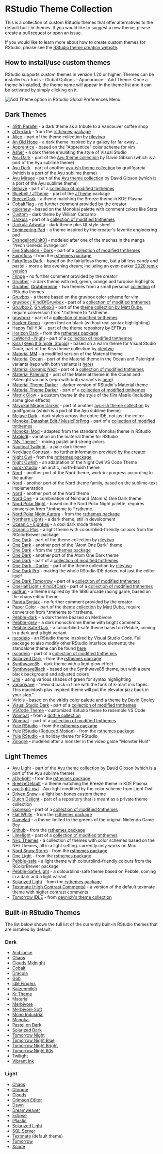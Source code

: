 # RStudio Theme Collection

This is a collection of custom RStudio themes that offer alternatives to the default built-in themes. If you would like to suggest a new theme, please create a pull request or open an issue.

If you would like to learn more about how to create custom themes for RStudio, please see the [RStudio theme creation website](https://rstudio.github.io/rstudio-extensions/rstudio-theme-creation.html).

## How to install/use custom themes

RStudio supports custom themes in version 1.20 or higher. Themes can be installed via Tools - Global Options - Appearance - Add Theme. Once a theme is installed, the theme name will appear in the theme list and it can be activated by simply clicking on it.

![Add Theme option in RStudio Global Preferences Menu](rstudio_install_themes.png)

## Dark Themes

* [49th Parallel](https://github.com/wvictor14/rstudio_themes) - a dark theme as a tribute to a Vancouver coffee shop
* [a11y-dark](https://github.com/gadenbuie/rsthemes/blob/main/inst/themes/a11y-dark.rstheme) - from the [rsthemes package](https://github.com/gadenbuie/rsthemes)
* [Alice](https://github.com/rileytwo/rsthemes/blob/master/alice.rstheme) - part of the theme collection by [rileytwo](https://github.com/rileytwo/rsthemes)
* [An Old Hope](https://github.com/otzslayer/an-old-hope-rstudio) - a dark theme inspired by a galaxy far far away...
* [Apprentice](https://github.com/FvD/rsApprentice) - based on the "Apprentice" color scheme for vim
* [Asher](https://github.com/michaelasher/CustomRStudioTheme) - a dark theme emulating the style of Visual Studio
* [Ayu Dark](https://github.com/davidgibsonp/ayu-rstudio/blob/master/rstheme/ayu-dark.rstheme) - part of the [Ayu theme collection](https://github.com/davidgibsonp/ayu-rstudio) by David Gibson (which is a port of the Ayu sublime theme)
* [Ayu Dark](https://github.com/graiffgarcia/ayu-ish-rstudio/blob/master/rstheme/ayu-dark.rstheme) - part of another [ayu-ish theme collection](https://github.com/graiffgarcia/ayu-ish-rstudio/tree/master/rstheme) by graiffgarcia (which is a port of the Ayu sublime theme)
* [Ayu Mirage](https://github.com/davidgibsonp/ayu-rstudio/blob/master/rstheme/ayu-mirage.rstheme) - part of the [Ayu theme collection](https://github.com/davidgibsonp/ayu-rstudio) by David Gibson (which is a port of the Ayu sublime theme)
* [Behave](https://github.com/jealcalat/rstudio_themes/blob/master/Behave.rstheme) - part of a [collection of modified tmthemes](https://github.com/jealcalat/rstudio_themes)
* [Bluebell / JTheme](https://github.com/conig/JTheme/blob/master/inst/bluebell.rstheme) - part of the [JTheme](https://github.com/conig/JTheme) package
* [BreezeDark](https://github.com/nnamliehbes/Breeze-RStudio-Theme) - a theme matching the Breeze theme in KDE Plasma
* [CobaltFlag](https://github.com/nchen4/RStudioTheme) - no further comment provided by the creator
* [colornew](https://github.com/jesusestevez/RStudio_Theme) - based on the Monokai palette with comment colors like Stata
* [Custom](https://github.com/Wcarcamo/RStudioTheme) - dark theme by William Carcamo
* [Darkula](https://github.com/jealcalat/rstudio_themes/blob/master/Darkula.rstheme) - part of a [collection of modified tmthemes](https://github.com/jealcalat/rstudio_themes)
* [Darkula Adwaita](https://github.com/aldomann/rstudio-adwaita-dark-theme) - dark theme plus Qt style sheet
* [Engineering Pad](https://github.com/nt-williams/engineering-pad) - a theme inspired by the creator's favorite engineering pad
* [EvangelionUnit01](https://github.com/takemal-studio/EvangelionUnit01-colour-theme) - modeled after one of the mechas in the manga "Neon Genesis Evangelion"
* [Eye Salvation - Dark](https://github.com/jealcalat/rstudio_themes/blob/master/Eye%20Salvation%20-%20Dark.rstheme) - part of a [collection of modified tmthemes](https://github.com/jealcalat/rstudio_themes)
* [Fairyfloss](https://github.com/gadenbuie/rsthemes/blob/master/inst/themes/fairyfloss.rstheme) - from the [rsthemes package](https://github.com/gadenbuie/rsthemes)
* [Fairyfloss Dark](https://github.com/Z3tt/fairlyfloss-dark) - based on the fairlyfloss theme, but a bit less candy and pastel - more a late evening dream; including an even darker [2020 remix version](https://github.com/Z3tt/fairlyfloss-dark/blob/master/fairyfloss_dark_2020.rstheme)
* [Fringe](https://github.com/eviolette/RStudioThemes) - no further comment provided by the creator
* [Grubber](https://github.com/RobertMyles/grubber) - a dark theme with red, green, orange and turqoise highlights
* [Grubber](https://github.com/echaritos/MyRstudioThemes/blob/master/Grubber.rstheme), [Grubbermine](https://github.com/echaritos/MyRstudioThemes/blob/master/Grubbermine.rstheme) - two themes from a small personal [collection](https://github.com/echaritos/MyRstudioThemes) of RStudio themes
* [Gruvbox](https://github.com/tallguyjenks/gruvboxr) - a theme based on the gruvbox color scheme for vim
* [gruvbox / KindOfGruvbox](https://github.com/jealcalat/rstudio_themes/blob/master/KindOfGruvbox.rstheme) - part of a [collection of modified tmthemes](https://github.com/jealcalat/rstudio_themes)
* [Gruvbox2](https://github.com/mattdube/rstudio_themes/blob/master/gruvbox2.tmTheme), [Gruvbox3](https://github.com/mattdube/rstudio_themes/blob/master/gruvbox3.tmTheme) - part of the [theme collection by Matt Dube](https://github.com/mattdube/rstudio_themes), require conversion from \*.tmtheme to \*.rstheme.
* [gruvboxr](https://github.com/jealcalat/rstudio_themes/blob/master/gruvboxr.rstheme) - part of a [collection of modified tmthemes](https://github.com/jealcalat/rstudio_themes)
* [Hacker Green](https://github.com/jsta/hacker_green/) - green font on black (without real syntax highlighting)
* [Happy Fall Y'All](https://github.com/EFTitus/RStudioThemes/blob/master/Happy%20Fall%20Y'all.rstheme) - part of the theme repository by [EFTitus](https://github.com/EFTitus/RStudioThemes)
* [Horizon Dark](https://github.com/gadenbuie/rsthemes/blob/main/inst/themes/horizon-dark.rstheme) - from the [rsthemes package](https://github.com/gadenbuie/rsthemes)
* [IceWorld - Night](https://github.com/jealcalat/rstudio_themes/blob/master/IceWorld%20-%20Night.rstheme) - part of a [collection of modified tmthemes](https://github.com/jealcalat/rstudio_themes)
* [Kiss (Keep It Simple, Stupid)](https://github.com/rileytwo/kiss/blob/master/rstudio/kiss.rstheme) - based on a warm theme for Visual Studio Code, part of the Kiss theme collection by [rileytwo](https://github.com/rileytwo/kiss)
* [Material MM](https://github.com/mikmart/rs-themes) - a modified version of the Material theme
* [Material Ocean](https://github.com/lusignan/RStudio-Material-Theme/blob/main/material-ocean.rstheme) - port of the Material theme in the Ocean and Palenight variants (repo with both variants is [here](https://github.com/lusignan/RStudio-Material-Theme))
* [Material Oceanic Next](https://github.com/jealcalat/rstudio_themes/blob/master/Material%20Oceanic%20Next.rstheme) - part of a [collection of modified tmthemes](https://github.com/jealcalat/rstudio_themes)
* [Material Palenight](https://github.com/lusignan/RStudio-Material-Theme/blob/main/material-palenight.rstheme) - port of the Material theme in the Ocean and Palenight variants (repo with both variants is [here](https://github.com/lusignan/RStudio-Material-Theme))
* [Material Theme Darker](https://github.com/studioljw/darkRstudio) - darker version of RStudio's Material theme
* [Material Theme Darker](https://github.com/jealcalat/rstudio_themes/blob/master/Material-Theme-Darker.rstheme) - part of a [collection of modified tmthemes](https://github.com/jealcalat/rstudio_themes)
* [Matrix Glow](https://github.com/AlessioMR/matrix_glow) - a custom theme in the style of the film Matrix (including some glow effects)
* [Mayukai Mirage Darker](https://github.com/graiffgarcia/ayu-ish-rstudio/blob/master/rstheme/mayukai-mirage-darker.rstheme) - part of another [ayu-ish theme collection](https://github.com/graiffgarcia/ayu-ish-rstudio/tree/master/rstheme) by graiffgarcia (which is a port of the Ayu sublime theme)
* [Mojave Dark](https://github.com/patrickshox/Mojave-Dark-RStudio-Theme) - dark styles across the entire IDE, not just the editor
* [Monokai Datashat Edit / MusicForProg](https://github.com/jealcalat/rstudio_themes/blob/master/MusicForProg.rstheme) - part of a [collection of modified tmthemes](https://github.com/jealcalat/rstudio_themes)
* [Monokai Mod](https://github.com/gu-stat/RStudio_Theme) - adapted from the standard Monokai theme in RStudio
* [Mxblsdl](https://github.com/mxblsdl/rstudio-theme) - variation on the material theme for RStudio
* ["My Theme"](https://github.com/brunaw/my-theme) - mixing pastel and strong colors
* [Nautical Twilight](https://github.com/lusignan/Nautical-Twilight) - a pale dark theme
* [Necklace Contrast](https://github.com/basiliomp/r-custom) - no further information provided by the creator
* [Night Owl](https://github.com/gadenbuie/rsthemes/blob/main/inst/themes/night-owl.rstheme) - from the [rsthemes package](https://github.com/gadenbuie/rsthemes)
* [Night Owlish](https://github.com/batpigandme/night-owlish) - an adaptation of the Night Owl VS Code Theme
* [nord-rstudio](https://github.com/alletsee/nord-rstudio) - an arctic, north-bluish theme
* [Nord](https://github.com/janusvm/nord-rstudio) - another port of the Nord theme, work-in-progress according to the author
* [Nord](https://github.com/edavidaja/nord-rstudio) - another port of the Nord theme family, based on the sublime-text implementation
* [Nord](https://github.com/lusignan/Nord-RStudio) - another port of the Nord theme
* [Nord One](https://github.com/jakubkovac/Linux_settings/blob/master/nord_one.rstheme) - a combination of Nord and (Atom's) One Dark theme
* [Nord Polar Night](https://github.com/siegerts/rstudio-nord-theme) - based on the Nord Polar Night palette, requires conversion from \*.tmtheme to \*.rstheme.
* [Nord Polar Night Aurora](https://github.com/gadenbuie/rsthemes/blob/master/inst/themes/nord-polar-night-aurora.rstheme) - from the [rsthemes package](https://github.com/gadenbuie/rsthemes)
* [Northern Lights](https://github.com/dgruenew/rstudio_custom_theme) - a dark theme, still in development
* [Oceanic - Eighties](https://github.com/gadenbuie/oceanic-eighties) - a cool dark mode theme
* [Oceanic Plus](https://github.com/gadenbuie/rsthemes/blob/master/inst/themes/oceanic-plus.rstheme) - a light theme with colourblind-friendly colours from the RColorBrewer package
* [One Dark](https://github.com/rileytwo/rsthemes/blob/master/One%20Dark.rstheme) - part of the theme collection by [rileytwo](https://github.com/rileytwo/rsthemes)
* [One Dark](https://github.com/tkrabel/rstudio_atom_theme) - another port of the "Atom One Dark" theme
* [One Dark](https://github.com/gadenbuie/rsthemes/blob/master/inst/themes/one-dark.rstheme) - from the [rsthemes package](https://github.com/gadenbuie/rsthemes)
* [One Dark](https://github.com/jakubkovac/Linux_settings/blob/master/atom.rstheme) - another port of the Atom One Dark theme
* [One Dark](https://github.com/jealcalat/rstudio_themes/blob/master/One%20Dark.rstheme) - part of a [collection of modified tmthemes](https://github.com/jealcalat/rstudio_themes)
* [One Dark - Darker](https://github.com/rileytwo/rsthemes/blob/master/One%20Dark%20Darker.rstheme) - part of the theme collection by [rileytwo](https://github.com/rileytwo/rsthemes)
* [One Dark Pro](https://github.com/johnnybarrels/rstudio-one-dark-pro-theme/) - making the whole RStudio IDE darker, not just the editor itself
* [One Dark Tomorrow](https://github.com/jealcalat/rstudio_themes/blob/master/OneDarkTomorror.rstheme) - part of a [collection of modified tmthemes](https://github.com/jealcalat/rstudio_themes)
* [OneHalfLight / KindOfDark](https://github.com/jealcalat/rstudio_themes/blob/master/KindOfDark.rstheme) - part of a [collection of modified tmthemes](https://github.com/jealcalat/rstudio_themes)
* [outRun](https://github.com/camkay/outRun) - a theme inspired by the 1986 arcade racing game, based on the chaos editor theme
* [Panda Syntax](https://github.com/aecoleman/rstudio-themes) - no further comment provided by the creator
* [Paper Color](https://github.com/mattdube/rstudio_themes/blob/master/PaperColor3.tmTheme) - part of the [theme collection by Matt Dube](https://github.com/mattdube/rstudio_themes), require conversion from \*.tmtheme to \*.rstheme.
* [Pebble-dark](https://github.com/DesiQuintans/pebble-themes) - a dark theme beased on Merbivore
* [Pebble-grey](https://github.com/DesiQuintans/pebble-themes) - a dark monochrome theme with bright comments
* [Pebble-Safe-Dark](https://github.com/DesiQuintans/Pebble-safe) - a colourblind-safe theme based on Pebble, coming in a dark and a light variant
* [rscodeio](https://github.com/anthonynorth/rscodeio) - an RStudio theme inspired by Visual Studio Code. Full package to also modify other RStudio interface elements; the standalone theme can be found [here](https://github.com/anthonynorth/rscodeio/blob/master/inst/resources/rscodeio.rstheme)
* [rscodeio](https://github.com/jealcalat/rstudio_themes/blob/master/rscodeio.rstheme) - part of a [collection of modified tmthemes](https://github.com/jealcalat/rstudio_themes)
* [Solarized Dark](https://github.com/gadenbuie/rsthemes/blob/master/inst/themes/solarized-dark.rstheme) - from the [rsthemes package](https://github.com/gadenbuie/rsthemes)
* [Synthwave85](https://github.com/jnolis/synthwave85) - dark theme with a light glow effect
* [SynthwaveBlack](https://github.com/roshandarji/synthwaveBLACK) - based on the Synthwave85 theme, but with a pure black background and adjusted colors
* [Umi](https://github.com/braudm/rstudio_umi_theme) - using various shades of green for syntax highlighting
* [vaporwave](https://github.com/cobriant/vaporwave.rstheme) - "rewind back in time with the funk of k-mart mix tapes. This macintosh plus inspired theme will put the elevator jazz back in your step."
* [Viridis](https://github.com/Z3tt/viridis-theme) - based on the viridis color palette and a theme by [David Cooley](https://github.com/SymbolixAU/rstudiothemes/blob/master/viridis.tmTheme)
* [Visual Studio Dark](https://github.com/jealcalat/rstudio_themes/blob/master/Visual%20Studio%20Dark.rstheme) - part of a [collection of modified tmthemes](https://github.com/jealcalat/rstudio_themes)
* [VSCode Theme](https://github.com/ellenxtan/customized_Rstudio_theme) - customized RStudio theme to resemble VS Code
* [Wombat](https://github.com/randy3k/dotfiles/blob/master/.R/rstudio/themes/Wombat.rstheme) - from a [dotfile collection]([https://github.com/randy3k/dotfiles/)
* [Wombat](https://github.com/jealcalat/rstudio_themes/blob/master/Wombat.rstheme) - part of a [collection of modified tmthemes](https://github.com/jealcalat/rstudio_themes)
* [Yule RStudio](https://github.com/gadenbuie/rsthemes/blob/main/inst/themes/yule-rstudio-rsthemes.rstheme) - from the [rsthemes package](https://github.com/gadenbuie/rsthemes)
* [Yule RStudio (Reduced Motion)](https://github.com/gadenbuie/rsthemes/blob/main/inst/themes/yule-rstudio-reduced-motion.rstheme) - from the [rsthemes package](https://github.com/gadenbuie/rsthemes)
* [Yule RStudio](https://github.com/gadenbuie/yule-rstudio) - a holiday theme for RStudio
* [Zinogre](https://github.com/takemal-studio/Zinogre-colour-theme) - modeled after a monster in the video game "Monster Hunt"

## Light Themes

* [Ayu Light](https://github.com/davidgibsonp/ayu-rstudio/blob/master/rstheme/ayu-light.rstheme) - part of the [Ayu theme collection](https://github.com/davidgibsonp/ayu-rstudio) by David Gibson (which is a port of the Ayu sublime theme)
* [a11y-light](https://github.com/gadenbuie/rsthemes/blob/main/inst/themes/a11y-light.rstheme) - from the [rsthemes package](https://github.com/gadenbuie/rsthemes)
* [BreezeDefault](https://github.com/nnamliehbes/Breeze-RStudio-Theme) - a theme matching the Breeze theme in KDE Plasma
* [ayu-light-owl](https://github.com/js-oh/ayu-light-owl) - Ayu-light modified by the color scheme from Light Owl
* [Driven Snow](https://github.com/mkearney/driven-snow) - a light bar-bones custom theme
* [Dutch Delight](https://github.com/jpsnijder/tmThemes) - part of a repository that is meant as a private theme collection
* [Espresso](https://github.com/jealcalat/rstudio_themes/blob/master/Espresso.rstheme) - part of a [collection of modified tmthemes](https://github.com/jealcalat/rstudio_themes)
* [Flat White](https://github.com/gadenbuie/rsthemes/blob/master/inst/themes/flat-white.rstheme) - from the [rsthemes package](https://github.com/gadenbuie/rsthemes)
* [Gamelad](https://github.com/matt-dray/gamelad) - a theme limited to the greens of the original Nintendo Game Boy
* [Github](https://github.com/gadenbuie/rsthemes/blob/master/inst/themes/github.rstheme) - from the [rsthemes package](https://github.com/gadenbuie/rsthemes)
* [Limelight](https://github.com/jealcalat/rstudio_themes/blob/master/Limelight.rstheme) - part of a [collection of modified tmthemes](https://github.com/jealcalat/rstudio_themes)
* [NHL Themes](https://github.com/themechanicalbear/nhlthemes) - a collection of themes with color schemes based on the NHL themes, all in a light setting. currently only works on Mac
* [Nord Snow Storm](https://github.com/gadenbuie/rsthemes/blob/master/inst/themes/nord-snow-storm.rstheme) - from the [rsthemes package](https://github.com/gadenbuie/rsthemes)
* [One Light](https://github.com/gadenbuie/rsthemes/blob/master/inst/themes/one-light.rstheme) - from the [rsthemes package](https://github.com/gadenbuie/rsthemes)
* [Pebble-safe](https://github.com/DesiQuintans/pebble-themes) - a light theme with colourblind-friendly colours from the RColorBrewer package
* [Pebble-Safe-Light](https://github.com/DesiQuintans/Pebble-safe) - a colourblind-safe theme based on Pebble, coming in a dark and a light variant
* [Solarized Light](https://github.com/gadenbuie/rsthemes/blob/master/inst/themes/solarized-light.rstheme) - from the [rsthemes package](https://github.com/gadenbuie/rsthemes)
* [Textmate (High Contrast Comments)](https://github.com/james-e-thomas/textmate_high_contrast_comments) - a version of the default textmate theme with higher contrast comments
* [Tomorrow IDLE](https://github.com/devnich/rstudio/blob/master/themes/Tomorrow%20IDLE.rstheme) - from [devnich's theme collection](https://github.com/devnich/rstudio)

## Built-in RStudio Themes

The list below shows the full list of the currently built-in RStudio themes that are installed by default.

### Dark

* [Ambiance](https://github.com/rstudio/rstudio/blob/master/src/cpp/session/resources/themes/ambiance.rstheme)
* [Chaos](https://github.com/rstudio/rstudio/blob/master/src/cpp/session/resources/themes/chaos.rstheme)
* [Clouds Midnight](https://github.com/rstudio/rstudio/blob/master/src/cpp/session/resources/themes/clouds_midnight.rstheme)
* [Cobalt](https://github.com/rstudio/rstudio/blob/master/src/cpp/session/resources/themes/cobalt.rstheme)
* [Dracula](https://github.com/rstudio/rstudio/blob/master/src/cpp/session/resources/themes/dracula.rstheme)
* [Gob](https://github.com/rstudio/rstudio/blob/master/src/cpp/session/resources/themes/gob.rstheme)
* [Idle Fingers](https://github.com/rstudio/rstudio/blob/master/src/cpp/session/resources/themes/idle_fingers.rstheme)
* [Katzenmilch](https://github.com/rstudio/rstudio/blob/master/src/cpp/session/resources/themes/katzenmilch.rstheme)
* [Kr Theme](https://github.com/rstudio/rstudio/blob/master/src/cpp/session/resources/themes/kr_theme.rstheme)
* [Material](https://github.com/rstudio/rstudio/blob/master/src/cpp/session/resources/themes/material.rstheme)
* [Merbivore](https://github.com/rstudio/rstudio/blob/master/src/cpp/session/resources/themes/merbivore.rstheme)
* [Merbivore Soft](https://github.com/rstudio/rstudio/blob/master/src/cpp/session/resources/themes/merbivore_soft.rstheme)
* [Mono Industrial](https://github.com/rstudio/rstudio/blob/master/src/cpp/session/resources/themes/mono_industrial.rstheme)
* [Monokai](https://github.com/rstudio/rstudio/blob/master/src/cpp/session/resources/themes/monokai.rstheme)
* [Pastel on Dark](https://github.com/rstudio/rstudio/blob/master/src/cpp/session/resources/themes/pastel_on_dark.rstheme)
* [Solarized Dark](https://github.com/rstudio/rstudio/blob/master/src/cpp/session/resources/themes/solarized_dark.rstheme)
* [Tomorrow Night](https://github.com/rstudio/rstudio/blob/master/src/cpp/session/resources/themes/tomorrow_night.rstheme)
* [Tomorrow Night Blue](https://github.com/rstudio/rstudio/blob/master/src/cpp/session/resources/themes/tomorrow_night_blue.rstheme)
* [Tomorrow Night Bright](https://github.com/rstudio/rstudio/blob/master/src/cpp/session/resources/themes/tomorrow_night_bright.rstheme)
* [Tomorrow Night 80s](https://github.com/rstudio/rstudio/blob/master/src/cpp/session/resources/themes/tomorrow_night_eighties.rstheme)
* [Twilight](https://github.com/rstudio/rstudio/blob/master/src/cpp/session/resources/themes/twilight.rstheme)
* [Vibrant Ink](https://github.com/rstudio/rstudio/blob/master/src/cpp/session/resources/themes/vibrant_ink.rstheme)

### Light

* [Chaos](https://github.com/rstudio/rstudio/blob/master/src/cpp/session/resources/themes/chrome.rstheme)
* [Chrome](https://github.com/rstudio/rstudio/blob/master/src/cpp/session/resources/themes/chrome.rstheme)
* [Clouds](https://github.com/rstudio/rstudio/blob/master/src/cpp/session/resources/themes/clouds.rstheme)
* [Crimson Editor](https://github.com/rstudio/rstudio/blob/master/src/cpp/session/resources/themes/crimson_editor.rstheme)
* [Dawn](https://github.com/rstudio/rstudio/blob/master/src/cpp/session/resources/themes/dawn.rstheme)
* [Dreamweaver](https://github.com/rstudio/rstudio/blob/master/src/cpp/session/resources/themes/dreamweaver.rstheme)
* [Eclipse](https://github.com/rstudio/rstudio/blob/master/src/cpp/session/resources/themes/eclipse.rstheme)
* [iPlastic](https://github.com/rstudio/rstudio/blob/master/src/cpp/session/resources/themes/iplastic.rstheme)
* [Solarized Light](https://github.com/rstudio/rstudio/blob/master/src/cpp/session/resources/themes/solarized_light.rstheme)
* [SQL Server](https://github.com/rstudio/rstudio/blob/master/src/cpp/session/resources/themes/sqlserver.rstheme)
* [Textmate](https://github.com/rstudio/rstudio/blob/master/src/cpp/session/resources/themes/textmate.rstheme) (default theme)
* [Tomorrow](https://github.com/rstudio/rstudio/blob/master/src/cpp/session/resources/themes/tomorrow.rstheme)
* [Xcode](https://github.com/rstudio/rstudio/blob/master/src/cpp/session/resources/themes/xcode.rstheme)
